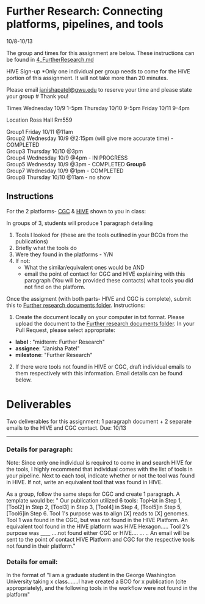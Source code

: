 Further Research: Connecting platforms, pipelines, and tools
===================================
10/8-10/13

The group and times for this assignment are below. These instructions can be found in [4_FurtherResearch.md](https://github.com/biocompute-objects/GW-SMHS-BIOC6223/blob/master/docs/4_FurtherResearch.md)

HIVE Sign-up *Only one individual per group needs to come for the HIVE portion of this assignment. It will not take more than 20 minutes.

Please email janishapatel@gwu.edu to reserve your time and please state your group # Thank you!

Times
Wednesday 10/9 1-5pm
Thursday 10/10 9-5pm
Friday 10/11 9-4pm

Location
Ross Hall Rm559

Group1 Friday 10/11 @11am     
Group2 Wednesday 10/9 @2:15pm (will give more accurate time) - COMPLETED      
Group3 Thursday 10/10 @3pm    
Group4 Wednesday 10/9 @4pm  - IN PROGRESS    
Group5 Wednesday 10/9 @3pm  - COMPLETED
**Group6**    
Group7 Wednesday 10/9 @1pm - COMPLETED    
Group8 Thursday 10/10 @11am - no show

## Instructions

For the 2 platforms- [CGC](http://cgc.sbgenomics.com) & [HIVE](https://hive.biochemistry.gwu.edu/dna.cgi?cmd=home) shown to you in class: 

In groups of 3, students will produce 1 paragraph detailing
1) Tools I looked for (these are the tools outlined in your BCOs from the publications)
2) Briefly what the tools do
3) Were they found in the platforms - Y/N
4) If not: 
    * What the similar/equivalent ones would be AND
    * email the point of contact for CGC and HIVE explaining with this paragraph (You will be provided these contacts) what tools you did not find on the platform. 

Once the assigment (with both parts- HIVE and CGC is complete), submit this to [Further research documents folder](https://github.com/biocompute-objects/GW-SMHS-BIOC6223). Instructions:
   1. Create the document locally on your computer in txt format. Please upload the document to the [Further research documents folder](https://github.com/biocompute-objects/GW-SMHS-BIOC6223).
   In your Pull Request, please select appropriate:
  * **label** : "midterm: Further Research"
  * **assignee**: "Janisha Patel"
  * **milestone**: "Further Research"
  
  2. If there were tools not found in HIVE or CGC, draft individual emails to them respectively with this information. Email details can be found below. 
 

# Deliverables
Two deliverables for this assignment: 1 paragraph document + 2 separate emails to the HIVE and CGC contact.
Due: 10/13

------      

### Details for paragraph:     

Note: Since only one individual is required to come in and search HIVE for the tools, I highly recommend that individual comes with the list of tools in your pipeline. Next to each tool, indicate whether or not the tool was found in HIVE. If not, write an equivalent tool that was found in HIVE. 

As a group, follow the same steps for CGC and create 1 paragraph. A template would be:
  " Our publication utilized 6 tools:  TopHat in Step 1,  [Tool2] in Step 2, [Tool3] in Step 3, [Tool4] in Step 4, [Tool5]in Step 5, [Tool6]in Step 6. Tool 1's purpose was to align [X] reads to [X] genomes. Tool 1 was found in the CGC, but was not found in the HIVE Platform. An equivalent tool found in the HIVE platform was HIVE Hexagon..... Tool 2's purpose was ____ ....not found either CGC or HIVE.... 
  ... .. 
An email will be sent to the point of contact HIVE Platform and CGC for the respective tools not found in their platform."
  
### Details for email:
In the format of "I am a graduate  student in the George Washington University taking x class.......I have created a BCO for x publication (cite appropriately), and the following tools in the workflow were not found in the platform"
   
